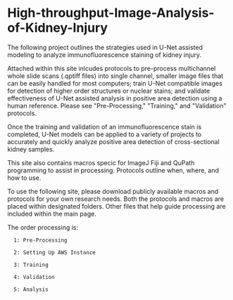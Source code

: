 # High-throughput-Image-Analysis-of-Kidney-Injury

The following project outlines the strategies used in U-Net assisted modeling to analyze immunofluorescence staining of kidney injury. 

Attached within this site inlcudes protocols to pre-process multichannel whole slide scans (.qptiff files) into single channel, smaller image files that can be easily handled for most computers; train U-Net compatible images for detection of higher order structures or nuclear stains; and validate effectiveness of U-Net assisted analysis in positive area detection using a human reference. Please see "Pre-Processing," "Training," and "Validation" protocols. 

Once the training and validation of an immunofluorescence stain is completed, U-Net models can be applied to a variety of projects to accurately and quickly analyze positive area detection of cross-sectional kidney samples. 

This site also contains macros specic for ImageJ Fiji and QuPath programming to assist in processing. Protocols outline when, where, and how to use. 

To use the following site, please download publicly available macros and protocols for your own research needs. Both the protocols and macros are placed within designated folders. Other files that help guide processing are included within the main page. 

The order processing is:

      1: Pre-Processing
      
      2: Setting Up AWS Instance
      
      3: Training
      
      4: Validation
      
      5: Analysis
